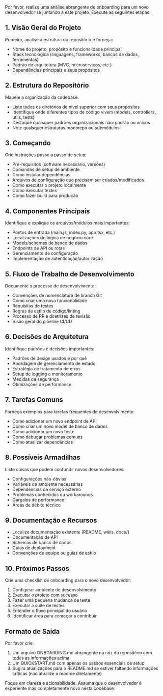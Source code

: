 Por favor, realize uma análise abrangente de onboarding para um novo desenvolvedor se juntando a este projeto. Execute as seguintes etapas:

## 1. Visão Geral do Projeto
Primeiro, analise a estrutura do repositório e forneça:
- Nome do projeto, propósito e funcionalidade principal
- Stack tecnológica (linguagens, frameworks, bancos de dados, ferramentas)
- Padrão de arquitetura (MVC, microserviços, etc.)
- Dependências principais e seus propósitos

## 2. Estrutura do Repositório
Mapeie a organização da codebase:
- Liste todos os diretórios de nível superior com seus propósitos
- Identifique onde diferentes tipos de código vivem (models, controllers, utils, tests)
- Destaque quaisquer padrões organizacionais não-padrão ou únicos
- Note quaisquer estruturas monorepo ou submódulos

## 3. Começando
Crie instruções passo a passo de setup:
- Pré-requisitos (software necessário, versões)
- Comandos de setup de ambiente
- Como instalar dependências
- Arquivos de configuração que precisam ser criados/modificados
- Como executar o projeto localmente
- Como executar testes
- Como fazer build para produção

## 4. Componentes Principais
Identifique e explique os arquivos/módulos mais importantes:
- Pontos de entrada (main.js, index.py, app.tsx, etc.)
- Localizações de lógica de negócio core
- Models/schemas de banco de dados
- Endpoints de API ou rotas
- Gerenciamento de configuração
- Implementação de autenticação/autorização

## 5. Fluxo de Trabalho de Desenvolvimento
Documente o processo de desenvolvimento:
- Convenções de nomenclatura de branch Git
- Como criar uma nova funcionalidade
- Requisitos de testes
- Regras de estilo de código/linting
- Processo de PR e diretrizes de revisão
- Visão geral do pipeline CI/CD

## 6. Decisões de Arquitetura
Identifique padrões e decisões importantes:
- Padrões de design usados e por quê
- Abordagem de gerenciamento de estado
- Estratégia de tratamento de erros
- Setup de logging e monitoramento
- Medidas de segurança
- Otimizações de performance

## 7. Tarefas Comuns
Forneça exemplos para tarefas frequentes de desenvolvimento:
- Como adicionar um novo endpoint de API
- Como criar um novo model de banco de dados
- Como adicionar um novo teste
- Como debugar problemas comuns
- Como atualizar dependências

## 8. Possíveis Armadilhas
Liste coisas que podem confundir novos desenvolvedores:
- Configurações não-óbvias
- Variáveis de ambiente necessárias
- Dependências de serviço externo
- Problemas conhecidos ou workarounds
- Gargalos de performance
- Áreas de débito técnico

## 9. Documentação e Recursos
- Localize documentação existente (README, wikis, docs/)
- Documentação de API
- Schemas de banco de dados
- Guias de deployment
- Convenções de equipe ou guias de estilo

## 10. Próximos Passos
Crie uma checklist de onboarding para o novo desenvolvedor:
1. Configurar ambiente de desenvolvimento
2. Executar o projeto com sucesso
3. Fazer uma pequena mudança de teste
4. Executar a suite de testes
5. Entender o fluxo principal do usuário
6. Identificar área para começar a contribuir

## Formato de Saída
Por favor crie:
1. Um arquivo ONBOARDING.md abrangente na raiz do repositório com todas as informações acima
2. Um QUICKSTART.md com apenas os passos essenciais de setup
3. Sugira atualizações para o README.md se estiver faltando informações críticas (não atualize o readme diretamente)

Foque em clareza e acionabilidade. Assuma que o desenvolvedor é experiente mas completamente novo nesta codebase.
